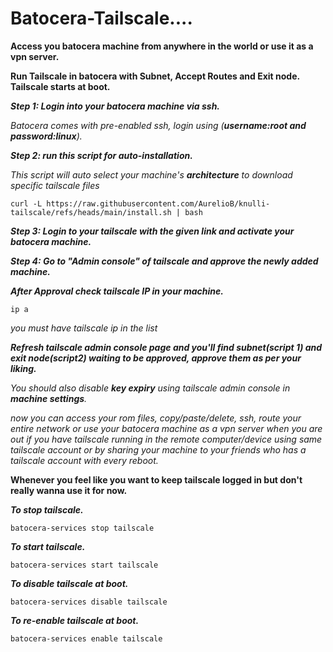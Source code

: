 # Batocera-Tailscale....

**Access you batocera machine from anywhere in the world or use it as a vpn server.**

**Run Tailscale in batocera with Subnet, Accept Routes and Exit node. Tailscale starts at boot.**

***Step 1: Login into your batocera machine via ssh.***

*Batocera comes with pre-enabled ssh, login using (**username:root and password:linux**).*

***Step 2: run this script for auto-installation.***

*This script will auto select your machine's **architecture** to download specific tailscale files*

    curl -L https://raw.githubusercontent.com/AurelioB/knulli-tailscale/refs/heads/main/install.sh | bash

***Step 3: Login to your tailscale with the given link and activate your batocera machine.***

***Step 4: Go to "Admin console" of tailscale and approve the newly added machine.***

***After Approval check tailscale IP in your machine.***

    ip a

*you must have tailscale ip in the list*

***Refresh tailscale admin console page and you'll find **subnet**(script 1) and **exit node**(script2) waiting to be approved, approve them as per your liking.***

*You should also disable **key expiry** using tailscale admin console in **machine settings**.*

*now you can access your rom files, copy/paste/delete, ssh, route your entire network or use your batocera machine as a vpn server when you are out if you have tailscale running in the remote computer/device using same tailscale account or by sharing your machine to your friends who has a tailscale account with every reboot.*

**Whenever you feel like you want to keep tailscale logged in but don't really wanna use it for now.**

***To stop tailscale.***

    batocera-services stop tailscale

***To start tailscale.***
    
    batocera-services start tailscale
    
***To disable tailscale at boot.***
    
    batocera-services disable tailscale

***To re-enable tailscale at boot.***
    
    batocera-services enable tailscale

